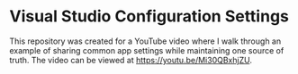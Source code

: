 # Visual Studio Configuration Settings

This repository was created for a YouTube video where I walk through an example of sharing common app settings while maintaining one source of truth. The video can be viewed at https://youtu.be/Mi30QBxhjZU.
